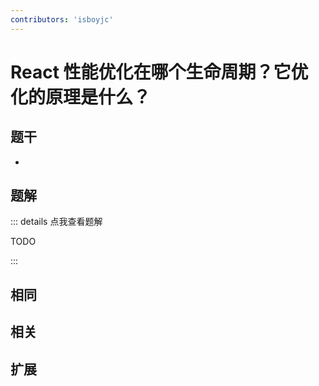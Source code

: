 ```yaml
---
contributors: 'isboyjc'
---
```


# React 性能优化在哪个生命周期？它优化的原理是什么？

## 题干

- 



## 题解

::: details 点我查看题解

  TODO

:::



## 相同


## 相关


## 扩展

